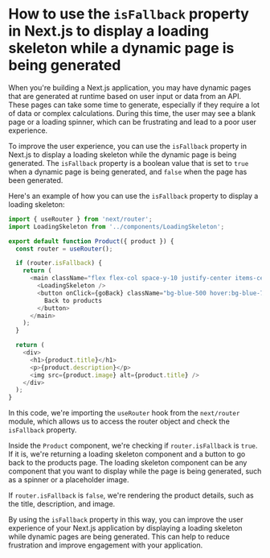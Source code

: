 # How to use the `isFallback` property in Next.js to display a loading skeleton while a dynamic page is being generated

When you're building a Next.js application, you may have dynamic pages that are generated at runtime based on user input or data from an API. These pages can take some time to generate, especially if they require a lot of data or complex calculations. During this time, the user may see a blank page or a loading spinner, which can be frustrating and lead to a poor user experience.

To improve the user experience, you can use the `isFallback` property in Next.js to display a loading skeleton while the dynamic page is being generated. The `isFallback` property is a boolean value that is set to `true` when a dynamic page is being generated, and `false` when the page has been generated.

Here's an example of how you can use the `isFallback` property to display a loading skeleton:

```javascript
import { useRouter } from 'next/router';
import LoadingSkeleton from '../components/LoadingSkeleton';

export default function Product({ product }) {
  const router = useRouter();

  if (router.isFallback) {
    return (
      <main className="flex flex-col space-y-10 justify-center items-center ">
        <LoadingSkeleton />
        <button onClick={goBack} className="bg-blue-500 hover:bg-blue-700 text-white font-bold py-2 px-4 rounded">
          Back to products
        </button>
      </main>
    );
  }

  return (
    <div>
      <h1>{product.title}</h1>
      <p>{product.description}</p>
      <img src={product.image} alt={product.title} />
    </div>
  );
}
```

In this code, we're importing the `useRouter` hook from the `next/router` module, which allows us to access the router object and check the `isFallback` property.

Inside the `Product` component, we're checking if `router.isFallback` is `true`. If it is, we're returning a loading skeleton component and a button to go back to the products page. The loading skeleton component can be any component that you want to display while the page is being generated, such as a spinner or a placeholder image.

If `router.isFallback` is `false`, we're rendering the product details, such as the title, description, and image.

By using the `isFallback` property in this way, you can improve the user experience of your Next.js application by displaying a loading skeleton while dynamic pages are being generated. This can help to reduce frustration and improve engagement with your application.
